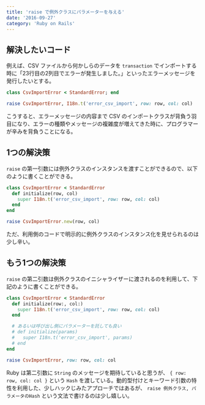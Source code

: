 ```yaml
---
title: 'raise で例外クラスにパラメーターを与える'
date: '2016-09-27'
category: 'Ruby on Rails'
---
```


## 解決したいコード

例えば、CSV ファイルから何かしらのデータを `transaction` でインポートする時に「23行目の2列目でエラーが発生しました。」といったエラーメッセージを発行したいとする。

```ruby
class CsvImportError < StandardError; end

raise CsvImportError, I18n.t('error_csv_import', row: row, col: col)
```

こうすると、エラーメッセージの内容まで CSV のインポートクラスが背負う羽目になり、エラーの種類やメッセージの複雑度が増えてきた時に、プログラマーが辛みを背負うことになる。

## 1つの解決策

`raise` の第一引数には例外クラスのインスタンスを渡すことができるので、以下のように書くことができる。

```ruby
class CsvImportError < StandardError
  def initialize(row, col)
    super I18n.t('error_csv_import', row: row, col: col)
  end
end

raise CsvImportError.new(row, col)
```

ただ、利用側のコードで明示的に例外クラスのインスタンス化を見せられるのは少し辛い。

## もう1つの解決策

`raise` の第二引数は例外クラスのイニシャライザーに渡されるのを利用して、下記のように書くことができる。

```ruby
class CsvImportError < StandardError
  def initialize(row:, col:)
    super I18n.t('error_csv_import', row: row, col: col)
  end

  # あるいは呼び出し側にパラメーターを託しても良い
  # def initialize(params)
  #   super I18n.t('error_csv_import', params)
  # end
end

raise CsvImportError, row: row, col: col
```

Ruby は第二引数に `String` のメッセージを期待していると思うが、 `{ row: row, col: col }` という `Hash` を渡している。動的型付けとキーワード引数の特性を利用した、少しハックじみたアプローチではあるが、 `raise 例外クラス, パラメータのHash` という文法で書けるのは少し嬉しい。
